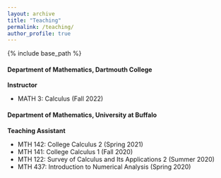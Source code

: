 ```yaml
---
layout: archive
title: "Teaching"
permalink: /teaching/
author_profile: true
---
```



{% include base_path %}

#### Department of Mathematics, Dartmouth College
**Instructor**
* MATH 3: Calculus (Fall 2022)

#### Department of Mathematics, University at Buffalo
**Teaching Assistant**
- MTH 142: College Calculus 2 (Spring 2021)
- MTH 141: College Calculus 1 (Fall 2020)
- MTH 122: Survey of Calculus and Its Applications 2 (Summer 2020)
- MTH 437: Introduction to Numerical Analysis (Spring 2020)
